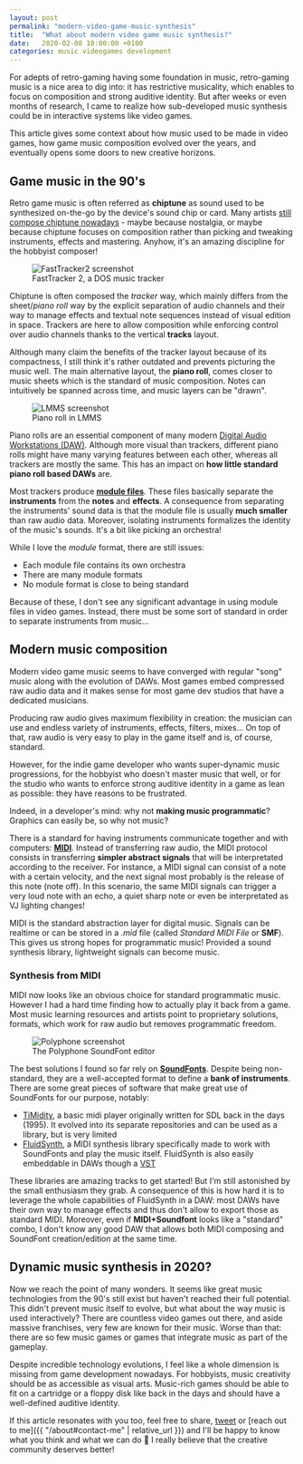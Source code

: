 ```yaml
---
layout: post
permalink: "modern-video-game-music-synthesis"
title:  "What about modern video game music synthesis?"
date:   2020-02-08 10:00:00 +0100
categories: music videogames development
---
```


For adepts of retro-gaming having some foundation in music, retro-gaming music is a nice area to dig into: it has restrictive musicality, which enables to focus on composition and strong auditive identity.
But after weeks or even months of research, I came to realize how sub-developed music synthesis could be in interactive systems like video games.

This article gives some context about how music used to be made in video games,
how game music composition evolved over the years,
and eventually opens some doors to new creative horizons.


## Game music in the 90's

Retro game music is often referred as **chiptune** as sound used to be synthesized on-the-go by the device's sound chip or card.
Many artists [still compose chiptune nowadays](http://battleofthebits.org/) - maybe because nostalgia, or maybe because chiptune focuses on composition rather than picking and tweaking instruments, effects and mastering.
Anyhow, it's an amazing discipline for the hobbyist composer!

<figure>
  <img alt="FastTracker2 screenshot" src="{{ "/assets/img/FastTracker2.png" | relative_url }}" />
  <figcaption>FastTracker 2, a DOS music tracker</figcaption>
</figure>

Chiptune is often composed the _tracker_ way, which mainly differs from the sheet/_piano roll_ way by the explicit separation of audio channels and their way to manage effects and textual note sequences instead of visual edition in space.
Trackers are here to allow composition while enforcing control over audio channels thanks to the vertical **tracks** layout.

Although many claim the benefits of the tracker layout because of its compactness, I still think it's rather outdated and prevents picturing the music well. The main alternative layout, the **piano roll**, comes closer to music sheets which is the standard of music composition. Notes can intuitively be spanned across time, and music layers can be "drawn".

<figure>
  <img alt="LMMS screenshot" src="{{ "/assets/img/LMMS_PianoRoll.png" | relative_url }}" />
  <figcaption>Piano roll in LMMS</figcaption>
</figure>

Piano rolls are an essential component of many modern [Digital Audio Workstations (DAW)](https://en.wikipedia.org/wiki/Digital_audio_workstation). Although more visual than trackers, different piano rolls might have many varying features between each other, whereas all trackers are mostly the same.
This has an impact on **how little standard piano roll based DAWs** are.

Most trackers produce [**module files**](https://en.wikipedia.org/wiki/Module_file). These files basically separate the **instruments** from the **notes** and **effects**.
A consequence from separating the instruments' sound data is that the module file is usually **much smaller** than raw audio data.
Moreover, isolating instruments formalizes the identity of the music's sounds. It's a bit like picking an orchestra!

While I love the _module_ format, there are still issues:
- Each module file contains its own orchestra
- There are many module formats
- No module format is close to being standard

Because of these, I don't see any significant advantage in using module files in video games. Instead, there must be some sort of standard in order to separate instruments from music...


## Modern music composition

Modern video game music seems to have converged with regular "song" music along with the evolution of DAWs.
Most games embed compressed raw audio data and it makes sense for most game dev studios that have a dedicated musicians.

Producing raw audio gives maximum flexibility in creation: the musician can use and endless variety of instruments, effects, filters, mixes... On top of that, raw audio is very easy to play in the game itself and is, of course, standard.

However, for the indie game developer who wants super-dynamic music progressions, for the hobbyist who doesn't master music that well, or for the studio who wants to enforce strong auditive identity in a game as lean as possible: they have reasons to be frustrated.

Indeed, in a developer's mind: why not **making music programmatic**? Graphics can easily be, so why not music?

There is a standard for having instruments communicate together and with computers: [**MIDI**](https://en.wikipedia.org/wiki/MIDI). Instead of transferring raw audio, the MIDI protocol consists in transferring **simpler abstract signals** that will be interpretated according to the receiver. For instance, a MIDI signal can consist of a note with a certain velocity, and the next signal most probably is the release of this note (note off). In this scenario, the same MIDI signals can trigger a very loud note with an echo, a quiet sharp note or even be interpretated as VJ lighting changes!

MIDI is the standard abstraction layer for digital music. Signals can be realtime or can be stored in a _.mid_ file (called _Standard MIDI File_ or **SMF**). This gives us strong hopes for programmatic music! Provided a sound synthesis library, lightweight signals can become music.


### Synthesis from MIDI

MIDI now looks like an obvious choice for standard programmatic music.
However I had a hard time finding how to actually play it back from a game.
Most music learning resources and artists point to proprietary solutions, formats, which work for raw audio but removes programmatic freedom.

<figure>
  <img alt="Polyphone screenshot" src="{{ "/assets/img/Polyphone.png" | relative_url }}" />
  <figcaption>The Polyphone SoundFont editor</figcaption>
</figure>

The best solutions I found so far rely on [**SoundFonts**](https://en.wikipedia.org/wiki/SoundFont). Despite being non-standard, they are a well-accepted format to define a **bank of instruments**.
There are some great pieces of software that make great use of SoundFonts for our purpose, notably:
- [TiMidity](https://github.com/freeors/SDL/blob/master/SDL2_mixer-2.0.1/timidity/timidity.c), a basic midi player originally written for SDL back in the days (1995). It evolved into its separate repositories and can be used as a library, but is very limited
- [FluidSynth](https://github.com/FluidSynth/fluidsynth), a MIDI synthesis library specifically made to work with SoundFonts and play the music itself. FluidSynth is also easily embeddable in DAWs though a [VST](https://en.wikipedia.org/wiki/Virtual_Studio_Technology)

These libraries are amazing tracks to get started! But I'm still astonished by the small enthusiasm they grab.
A consequence of this is how hard it is to leverage the whole capabilities of FluidSynth in a DAW: most DAWs have their own way to manage effects and thus don't allow to export those as standard MIDI.
Moreover, even if **MIDI+Soundfont** looks like a "standard" combo, I don't know any good DAW that allows both MIDI composing and SoundFont creation/edition at the same time.


## Dynamic music synthesis in 2020?

Now we reach the point of many wonders. It seems like great music technologies from the 90's still exist but haven't reached their full potential.
This didn't prevent music itself to evolve, but what about the way music is used interactively?
There are countless video games out there, and aside massive franchises, very few are known for their music.
Worse than that: there are so few music games or games that integrate music as part of the gameplay.

Despite incredible technology evolutions, I feel like a whole dimension is missing from game development nowadays.
For hobbyists, music creativity should be as accessible as visual arts.
Music-rich games should be able to fit on a cartridge or a floppy disk like back in the days and should have a well-defined auditive identity.

If this article resonates with you too, feel free to share, [tweet](https://twitter.com/ngasull) or [reach out to me]({{ "/about#contact-me" | relative_url }}) and I'll be happy to know what you think and what we can do 🙂 I really believe that the creative community deserves better!
